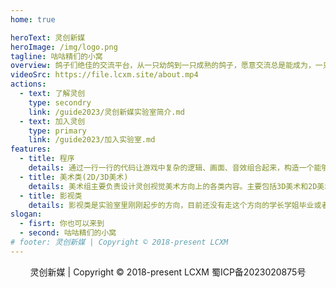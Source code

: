 ```yaml
---
home: true

heroText: 灵创新媒
heroImage: /img/logo.png
tagline: 咕咕精们的小窝
overview: 鸽子们绝佳的交流平台，从一只幼鸽到一只成熟的鸽子，愿意交流总是能成为，一只完整的鸽子。
videoSrc: https://file.lcxm.site/about.mp4
actions:
  - text: 了解灵创
    type: secondry
    link: /guide2023/灵创新媒实验室简介.md
  - text: 加入灵创
    type: primary
    link: /guide2023/加入实验室.md
features:
  - title: 程序
    details: 通过一行一行的代码让游戏中复杂的逻辑、画面、音效组合起来，构造一个能够游玩的游戏，程序组主要学习游戏程序设计、软件开发技术等。
  - title: 美术类(2D/3D美术)
    details: 美术组主要负责设计灵创视觉美术方向上的各类内容。主要包括3D美术和2D美术两类，主要学习方向包括建模、特效、动画、游戏原画设计等。
  - title: 影视类
    details: 影视类是实验室里刚刚起步的方向，目前还没有走这个方向的学长学姐毕业或者实习。如果你对我们非常感兴趣且自身拥有一定的实力，非常欢迎你与我们方向负责人取得联系。
slogan:
  - fisrt: 你也可以来到
  - second: 咕咕精们的小窝
# footer: 灵创新媒 | Copyright © 2018-present LCXM
---
```

<p style=text-align:center>
  灵创新媒 | Copyright © 2018-present LCXM
  <a herf="https://beian.miit.gov.cn">蜀ICP备2023020875号</a>
</p>